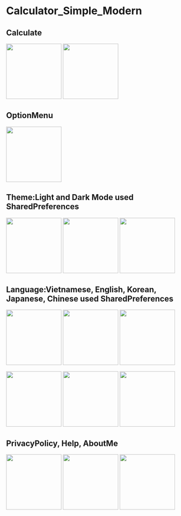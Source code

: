 # Calculator_Simple_Modern
## Calculate
<p> 
<img src="https://user-images.githubusercontent.com/106971476/227279150-c9558b8f-dc8c-436e-b61a-212aaa99d381.png"width="150" /> 
<img src="https://user-images.githubusercontent.com/106971476/227279221-dee9b7f0-eb79-4c14-a26c-3fc9b528a66c.png"width="150" /> 
</p>

## OptionMenu
<p> 
<img src="https://user-images.githubusercontent.com/106971476/227274951-e082c71b-5de9-4e19-875b-79dc0966e7d1.png"width="150" /> 
</p>

## Theme:Light and Dark Mode used SharedPreferences
<p> 
<img src="https://user-images.githubusercontent.com/106971476/227275704-a99e2d37-386b-45d7-a473-9cdc5abfe025.png"width="150" />
<img src="https://user-images.githubusercontent.com/106971476/227275915-46cebde7-4aef-4051-8bbb-58980f80c53d.png"width="150" /> 
<img src="https://user-images.githubusercontent.com/106971476/227275963-cc2fefd8-e8e4-4da0-aa0d-be4f9dba341b.png"width="150" /> 
</p>

## Language:Vietnamese, English, Korean, Japanese, Chinese used SharedPreferences
<p> 
<img src="https://user-images.githubusercontent.com/106971476/227276478-9bb0af3d-f466-4883-8c75-c19b8b9520c6.png"width="150" />
<img src="https://user-images.githubusercontent.com/106971476/227278040-58384ca8-1148-44d9-9dfe-03618e2322e6.png"width="150" /> 
<img src="https://user-images.githubusercontent.com/106971476/227276717-4532c77f-891d-46d9-b1c6-660dc0b230aa.png"width="150" /> 
</p>
<p> 
<img src="https://user-images.githubusercontent.com/106971476/227277150-1428cab0-62d5-488b-ae88-e3ded885cb0d.png"width="150" /> 
<img src="https://user-images.githubusercontent.com/106971476/227276882-c36597ec-82de-4388-b2d4-6de410ea639d.png"width="150" /> 
<img src="https://user-images.githubusercontent.com/106971476/227277271-9f8e1215-08e3-4045-bb86-cfb4e5f8d313.png"width="150" /> 
</p>

## PrivacyPolicy, Help, AboutMe
<p> 
<img src="https://user-images.githubusercontent.com/106971476/227278690-d36553af-2dfb-418d-a896-a986279c5b73.png"width="150" />
<img src="https://user-images.githubusercontent.com/106971476/227278741-0795f60d-39fb-47b7-b89e-ef8615447e0d.png"width="150" /> 
<img src="https://user-images.githubusercontent.com/106971476/227278793-91984ac5-5040-4864-a08b-703263178143.png"width="150" />
</p>
